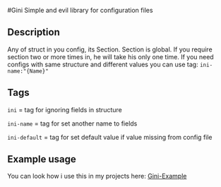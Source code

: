#Gini
Simple and evil library for configuration files


## Description
Any of struct in you config, its Section. Section is global. If you require section two or more times in, he will take his only one time. If you need configs with same structure and different values you can use tag: `ini-name:"{Name}"`


## Tags
`ini` = tag for ignoring fields in structure

`ini-name` = tag for set another name to fields

`ini-default` = tag for set default value if value missing from config file




## Example usage
You can look how i use this in my projects here: 
[Gini-Example](https://github.com/TheMrViper/gini-example)
